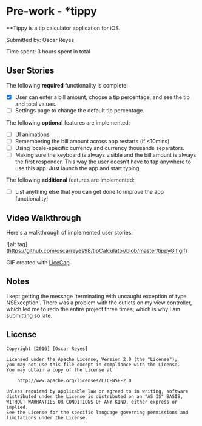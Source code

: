 # Pre-work - *tippy

**Tippy is a tip calculator application for iOS.

Submitted by: Oscar Reyes

Time spent: 3 hours spent in total

## User Stories

The following **required** functionality is complete:

* [X] User can enter a bill amount, choose a tip percentage, and see the tip and total values.
* [ ] Settings page to change the default tip percentage.

The following **optional** features are implemented:
* [ ] UI animations
* [ ] Remembering the bill amount across app restarts (if <10mins)
* [ ] Using locale-specific currency and currency thousands separators.
* [ ] Making sure the keyboard is always visible and the bill amount is always the first responder. This way the user doesn't have to tap anywhere to use this app. Just launch the app and start typing.

The following **additional** features are implemented:

- [ ] List anything else that you can get done to improve the app functionality!

## Video Walkthrough 

Here's a walkthrough of implemented user stories:

![alt tag] (https://github.com/oscarreyes98/tipCalculator/blob/master/tippyGif.gif)

GIF created with [LiceCap](http://www.cockos.com/licecap/).

## Notes

I kept getting the message 'terminating with uncaught exception of type NSException'.
There was a problem with the outlets on my view controller, which led me to redo the
entire project three times, which is why I am submitting so late.

## License

    Copyright [2016] [Oscar Reyes]

    Licensed under the Apache License, Version 2.0 (the "License");
    you may not use this file except in compliance with the License.
    You may obtain a copy of the License at

        http://www.apache.org/licenses/LICENSE-2.0

    Unless required by applicable law or agreed to in writing, software
    distributed under the License is distributed on an "AS IS" BASIS,
    WITHOUT WARRANTIES OR CONDITIONS OF ANY KIND, either express or implied.
    See the License for the specific language governing permissions and
    limitations under the License.
